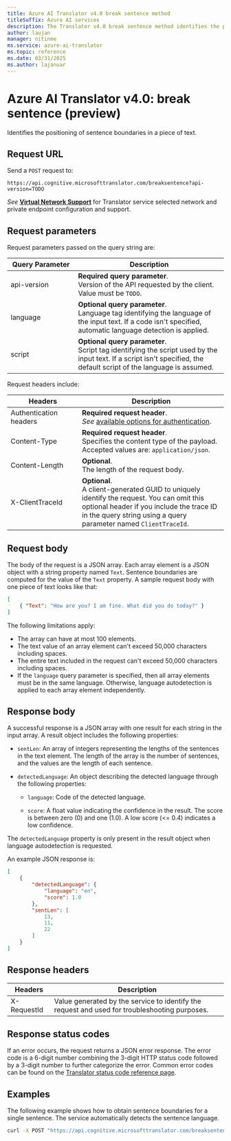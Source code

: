 ```yaml
---
title: Azure AI Translator v4.0 break sentence method
titleSuffix: Azure AI services
description: The Translator v4.0 break sentence method identifies the positioning of sentence boundaries in a piece of text.
author: laujan
manager: nitinme
ms.service: azure-ai-translator
ms.topic: reference
ms.date: 03/31/2025
ms.author: lajanuar
---
```


# Azure AI Translator v4.0: break sentence (preview)

Identifies the positioning of sentence boundaries in a piece of text.

## Request URL

Send a `POST` request to:

```HTTP
https://api.cognitive.microsofttranslator.com/breaksentence?api-version=TODO

```

_See_ [**Virtual Network Support**](reference.md#virtual-network-support) for Translator service selected network and private endpoint configuration and support.

## Request parameters

Request parameters passed on the query string are:

| Query Parameter | Description |
| -------| ----------- |
| api-version <img width=200/>   | **Required query parameter**.<br/>Version of the API requested by the client. Value must be `TODO`. |
| language | **Optional query parameter**.<br/>Language tag identifying the language of the input text. If a code isn't specified, automatic language detection is applied. |
| script    | **Optional query parameter**.<br/>Script tag identifying the script used by the input text. If a script isn't specified, the default script of the language is assumed. |

Request headers include:

| Headers | Description |
| ------- | ----------- |
| Authentication headers <img width=200/>  | **Required request header**.<br/>*See* [available options for authentication](../authentication.md). |
| Content-Type | **Required request header**.<br/>Specifies the content type of the payload. Accepted values are: `application/json`. |
| Content-Length    | **Optional**.<br/>The length of the request body.  |
| X-ClientTraceId   | **Optional**.<br/>A client-generated GUID to uniquely identify the request. You can omit this optional header if you include the trace ID in the query string using a query parameter named `ClientTraceId`.  |

## Request body

The body of the request is a JSON array. Each array element is a JSON object with a string property named `Text`. Sentence boundaries are computed for the value of the `Text` property. A sample request body with one piece of text looks like that:

```json
[
    { "Text": "How are you? I am fine. What did you do today?" }
]
```

The following limitations apply:

* The array can have at most 100 elements.
* The text value of an array element can't exceed 50,000 characters including spaces.
* The entire text included in the request can't exceed 50,000 characters including spaces.
* If the `language` query parameter is specified, then all array elements must be in the same language. Otherwise, language autodetection is applied to each array element independently.

## Response body

A successful response is a JSON array with one result for each string in the input array. A result object includes the following properties:

* `sentLen`: An array of integers representing the lengths of the sentences in the text element. The length of the array is the number of sentences, and the values are the length of each sentence.

* `detectedLanguage`: An object describing the detected language through the following properties:

  * `language`: Code of the detected language.

  * `score`: A float value indicating the confidence in the result. The score is between zero (0) and one (1.0). A low score (<= 0.4) indicates a low confidence.

The `detectedLanguage` property is only present in the result object when language autodetection is requested.

An example JSON response is:

```json
[
    {
        "detectedLanguage": {
            "language": "en",
            "score": 1.0
        },
        "sentLen": [
            13,
            11,
            22
        ]
    }
]
```

## Response headers

|Headers|Description|
|--- |--- |
|X-RequestId|Value generated by the service to identify the request and used for troubleshooting purposes.|

## Response status codes

If an error occurs, the request returns a JSON error response. The error code is a 6-digit number combining the 3-digit HTTP status code followed by a 3-digit number to further categorize the error. Common error codes can be found on the [Translator status code reference page](../status-response-codes.md).

## Examples

The following example shows how to obtain sentence boundaries for a single sentence. The service automatically detects the sentence language.

```bash
curl -X POST "https://api.cognitive.microsofttranslator.com/breaksentence?api-version=TODO" -H "Ocp-Apim-Subscription-Key: <client-secret>" -H "Content-Type: application/json" -d "[{'Text':'How are you? I am fine. What did you do today?'}]"
```
